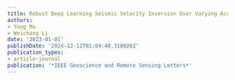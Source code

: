 ```yaml
---
title: Robust Deep Learning Seismic Velocity Inversion Over Varying Acquisitions
authors:
- Yong Ma
- Weichang Li
date: '2023-01-01'
publishDate: '2024-12-12T01:04:48.318026Z'
publication_types:
- article-journal
publication: '*IEEE Geoscience and Remote Sensing Letters*'
---
```


